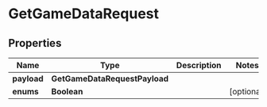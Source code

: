 

# GetGameDataRequest


## Properties

| Name | Type | Description | Notes |
|------------ | ------------- | ------------- | -------------|
|**payload** | **GetGameDataRequestPayload** |  |  |
|**enums** | **Boolean** |  |  [optional] |



